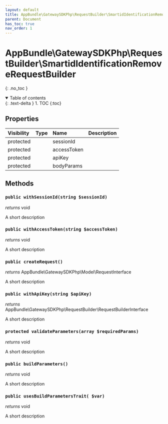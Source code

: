 ```yaml
---
layout: default
title: AppBundle\GatewaySDKPhp\RequestBuilder\SmartidIdentificationRemoveRequestBuilder
parent: Document
has_toc: true
nav_order: 1
---
```


# AppBundle\GatewaySDKPhp\RequestBuilder\SmartidIdentificationRemoveRequestBuilder
{: .no_toc }

<details open markdown="block">
  <summary>
    Table of contents
  </summary>
  {: .text-delta }
1. TOC
{:toc}
</details>

## Properties

| Visibility | Type | Name | Description |
| :--- | :--- | :--- | :--- |
| protected |  | sessionId |  |
| protected |  | accessToken |  |
| protected |  | apiKey |  |
| protected |  | bodyParams |  |


## Methods

### `public withSessionId(string $sessionId)`

*returns* void

A short description

### `public withAccessToken(string $accessToken)`

*returns* void

A short description

### `public createRequest()`

*returns* AppBundle\GatewaySDKPhp\Model\RequestInterface

A short description

### `public withApiKey(string $apiKey)`

*returns* AppBundle\GatewaySDKPhp\RequestBuilder\RequestBuilderInterface

A short description

### `protected validateParameters(array $requiredParams)`

*returns* void

A short description

### `public buildParameters()`

*returns* void

A short description

### `public usesBuildParametersTrait( $var)`

*returns* void

A short description

